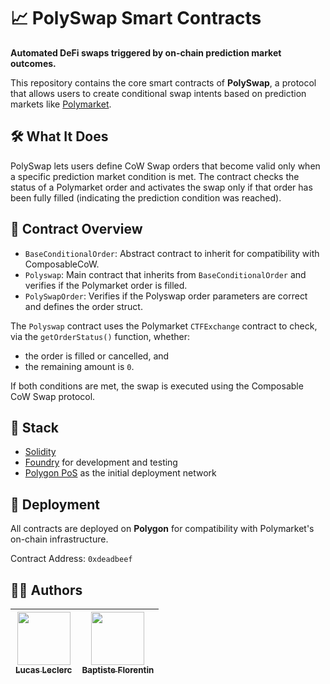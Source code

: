 # 📈 PolySwap Smart Contracts

**Automated DeFi swaps triggered by on-chain prediction market outcomes.**

This repository contains the core smart contracts of **PolySwap**, a protocol that allows users to create conditional swap intents based on prediction markets like [Polymarket](https://polymarket.com/).

## 🛠️ What It Does

PolySwap lets users define CoW Swap orders that become valid only when a specific prediction market condition is met.
The contract checks the status of a Polymarket order and activates the swap only if that order has been fully filled (indicating the prediction condition was reached).

## 🧱 Contract Overview

* `BaseConditionalOrder`: Abstract contract to inherit for compatibility with ComposableCoW.
* `Polyswap`: Main contract that inherits from `BaseConditionalOrder` and verifies if the Polymarket order is filled.
* `PolySwapOrder`: Verifies if the Polyswap order parameters are correct and defines the order struct.

The `Polyswap` contract uses the Polymarket `CTFExchange` contract to check, via the `getOrderStatus()` function, whether:

* the order is filled or cancelled, and
* the remaining amount is `0`.

If both conditions are met, the swap is executed using the Composable CoW Swap protocol.

## 🧪 Stack

* [Solidity](https://soliditylang.org)
* [Foundry](https://book.getfoundry.sh/) for development and testing
* [Polygon PoS](https://polygon.technology) as the initial deployment network

## 🚀 Deployment

All contracts are deployed on **Polygon** for compatibility with Polymarket's on-chain infrastructure.

Contract Address: `0xdeadbeef`

## 🧑‍💻 Authors

 | [<img src="https://github.com/Intermarch3.png?size=85" width=85><br><sub>Lucas Leclerc</sub>](https://github.com/Intermarch3) | [<img src="https://github.com/Pybast.png?size=85" width=85><br><sub>Baptiste Florentin</sub>](https://github.com/Pybast)
 | :---: | :---: |